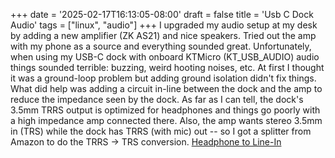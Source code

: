 +++
date = '2025-02-17T16:13:05-08:00'
draft = false
title = 'Usb C Dock Audio'
tags = ["linux", "audio"]
+++
I upgraded my audio setup at my desk by adding a new amplifier (ZK AS21) and nice speakers.
Tried out the amp with my phone as a source and everything sounded great.  Unfortunately, when
using my USB-C dock with onboard KTMicro (KT_USB_AUDIO) audio things sounded terrible: buzzing,
weird hooting noises, etc.  At first I thought it was a ground-loop problem but adding ground isolation
didn't fix things.  What did help was adding a circuit in-line between the dock and the amp to reduce the
impedance seen by the dock.  As far as I can tell, the dock's 3.5mm TRRS output is optimized for headphones
and things go poorly with a high impedance amp connected there.  Also, the amp wants stereo 3.5mm in (TRS)
while the dock has TRRS (with mic) out -- so I got a splitter from Amazon to do the TRRS -> TRS conversion.
[Headphone to Line-In](https://www.vwlowen.co.uk/radio/headphone2linein/headphones.htm "Headphone to Line-In")
